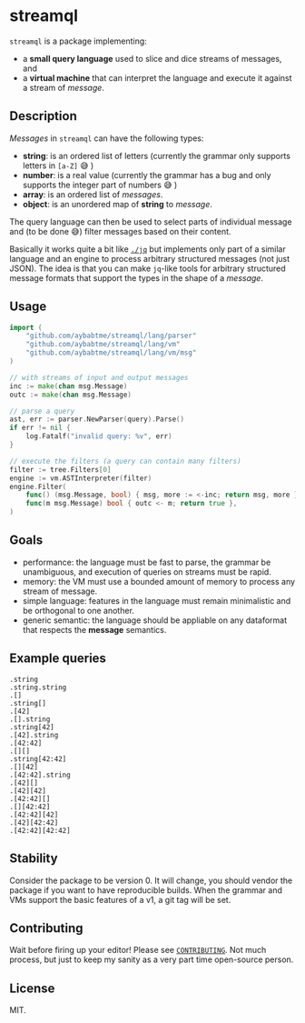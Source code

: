 # streamql

`streamql` is a package implementing:
- a **small query language** used to slice and dice streams of messages, and
- a **virtual machine** that can interpret the language and execute it against a stream of _message_.

## Description

_Messages_ in `streamql` can have the following types:
- **string**: is an ordered list of letters (currently the grammar only supports letters in `[a-Z]` 😅 )
- **number**: is a real value (currently the grammar has a bug and only supports the integer part of numbers 😅 )
- **array**: is an ordered list of _messages_.
- **object**: is an unordered map of **string** to _message_.

The query language can then be used to select parts of individual message and (to be done 😅) filter messages
based on their content.

Basically it works quite a bit like [`./jq`](https://stedolan.github.io/jq/) but implements only part of a similar language and an engine to process arbitrary structured messages (not just JSON). The idea is that you can make `jq`-like tools for arbitrary structured message formats that support the types in the shape of a _message_.

## Usage

```go
import (
	"github.com/aybabtme/streamql/lang/parser"
	"github.com/aybabtme/streamql/lang/vm"
	"github.com/aybabtme/streamql/lang/vm/msg"
)

// with streams of input and output messages
inc := make(chan msg.Message)
outc := make(chan msg.Message)

// parse a query
ast, err := parser.NewParser(query).Parse()
if err != nil {
    log.Fatalf("invalid query: %v", err)
}

// execute the filters (a query can contain many filters)
filter := tree.Filters[0]
engine := vm.ASTInterpreter(filter)
engine.Filter(
    func() (msg.Message, bool) { msg, more := <-inc; return msg, more },
    func(m msg.Message) bool { outc <- m; return true },
)
```

## Goals

* performance: the language must be fast to parse, the grammar be unambiguous, and execution of queries on streams must be rapid.
* memory: the VM must use a bounded amount of memory to process any stream of message.
* simple language: features in the language must remain minimalistic and be orthogonal to one another.
* generic semantic: the language should be appliable on any dataformat that respects the __message__ semantics.

## Example queries

```streamql
.string
.string.string
.[]
.string[]
.[42]
.[].string
.string[42]
.[42].string
.[42:42]
.[][]
.string[42:42]
.[][42]
.[42:42].string
.[42][]
.[42][42]
.[42:42][]
.[][42:42]
.[42:42][42]
.[42][42:42]
.[42:42][42:42]
```

## Stability

Consider the package to be version 0. It will change, you should vendor the package if you want to have reproducible builds. When the grammar and VMs support the basic features of a v1, a git tag will be set.

## Contributing

Wait before firing up your editor! Please see [`CONTRIBUTING`](CONTRIBUTING.md). Not much process, but just to keep my sanity as a very part time open-source person.

## License

MIT.
